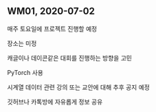 ## WM01, 2020-07-02

매주 토요일에 프로젝트 진행할 예정

장소는 미정

캐글이나 데이콘같은 대회를 진행하는 방향을 고민

PyTorch 사용

시계열 데이터 관련 강의 또는 교안에 대해 추후 공지 예정

깃허브나 카톡방에 자유롭게 정보 공유

